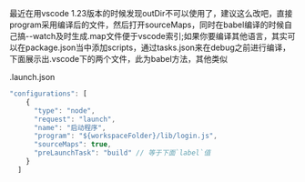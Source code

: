 最近在用vscode 1.23版本的时候发现outDir不可以使用了，建议这么改吧，直接program采用编译后的文件，然后打开sourceMaps，同时在babel编译的时候自己搞--watch及时生成.map文件便于vscode索引;如果你要编译其他语言，其实可以在package.json当中添加scripts，通过tasks.json来在debug之前进行编译，下面展示出.vscode下的两个文件，此为babel方法，其他类似

.launch.json

```javascript
"configurations": [
    {
      "type": "node",
      "request": "launch",
      "name": "启动程序",
      "program": "${workspaceFolder}/lib/login.js",
      "sourceMaps": true,
      "preLaunchTask": "build" // 等于下面`label`值
    }
  ]
```